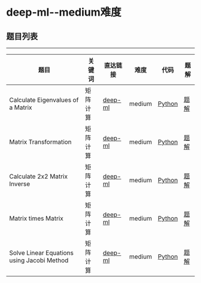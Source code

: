 # deep-ml--medium难度

## 题目列表

---

| 题目 | 关键词  | 直达链接     | 难度 |代码 |题解 |
|----------|----------|--------|------|----------|--------|
| Calculate Eigenvalues of a Matrix | 矩阵计算 | [deep-ml](https://www.deep-ml.com/problems/6) |  medium | [Python](./codes/Python/Calculate-Eigenvalues-of-a-Matrix.py) | [题解](./notes/题解.md#calculate-eigenvalues-of-a-matrix) |
| Matrix Transformation | 矩阵计算 | [deep-ml](https://www.deep-ml.com/problems/7) |  medium | [Python](./codes/Python/Matrix-Transformation.py) | [题解](./notes/题解.md#matrix-transformation) |
| Calculate 2x2 Matrix Inverse | 矩阵计算 |  [deep-ml](https://www.deep-ml.com/problems/8)|  medium | [Python](./codes/Python/Calculate-2x2-Matrix-Inverse.py) | [题解](./notes/题解.md#calculate-2x2-matrix-inverse) |
| Matrix times Matrix | 矩阵计算 | [deep-ml](https://www.deep-ml.com/problems/9) |  medium | [Python](./codes/Python/Matrix-times-Matrix.py) | [题解](./notes/题解.md#matrix-times-matrix) |
| Solve Linear Equations using Jacobi Method | 矩阵计算 | [deep-ml](https://www.deep-ml.com/problems/11) |  medium | [Python](./codes/Python/Solve-Linear-Equations-using-Jacobi-Method.py) | [题解](./notes/题解.md#solve-linear-equations-using-jacobi-method) |

